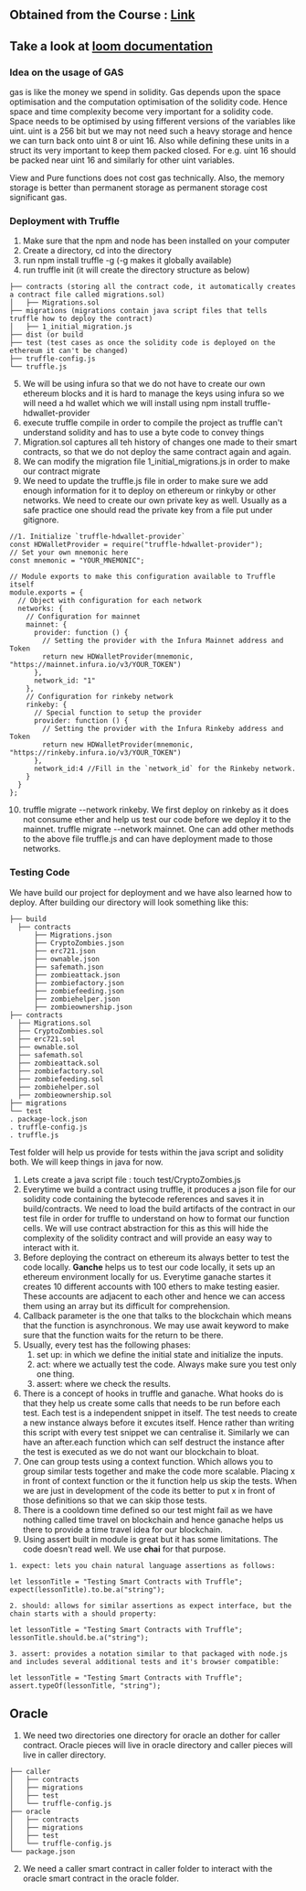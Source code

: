 ## Obtained from the Course : [Link](https://cryptozombies.io/en/course)
## Take a look at [loom documentation](https://loomx.io/developers/en/intro-to-loom.html)

### Idea on the usage of GAS

gas is like the money we spend in solidity. Gas depends upon the space optimisation and the computation optimisation of the solidity code. Hence space and time complexity become very important for a solidity code. Space needs to be optimised by using fifferent versions of the variables like uint. uint is a 256 bit but we may not need such a heavy storage and hence we can turn back onto uint 8 or uint 16. Also while defining these units in a struct its very important to keep them packed closed. For e.g. uint 16 should be packed near uint 16 and similarly for other uint variables.

View and Pure functions does not cost gas technically. Also, the memory storage is better than permanent storage as permanent storage cost significant gas. 

### Deployment with Truffle
1. Make sure that the npm and node has been installed on your computer
2. Create a directory, cd into the directory
3. run npm install truffle -g  (-g makes it globally available)
4. run truffle init (it will create the directory structure as below)
```
├── contracts (storing all the contract code, it automatically creates a contract file called migrations.sol)
│   ├── Migrations.sol
├── migrations (migrations contain java script files that tells truffle how to deploy the contract)
│   ├── 1_initial_migration.js
├── dist (or build
├── test (test cases as once the solidity code is deployed on the ethereum it can't be changed)
├── truffle-config.js
└── truffle.js
```
5. We will be using infura so that we do not have to create our own ethereum blocks and it is hard to manage the keys using infura so we will need a hd wallet which we will install using  npm install truffle-hdwallet-provider
6. execute truffle compile in order to compile the project as truffle can't understand solidity and has to use a byte code to convey things
7. Migration.sol captures all teh history of changes one made to their smart contracts, so that we do not deploy the same contract again and again.
8. We can modify the migration file 1_initial_migrations.js in order to make our contract migrate
9. We need to update the truffle.js file in order to make sure we add enough information for it to deploy on ethereum or rinkyby or other networks. We need to create our own private key as well. Usually as a safe practice one should read the private key from a file put under gitignore.
```
//1. Initialize `truffle-hdwallet-provider`
const HDWalletProvider = require("truffle-hdwallet-provider");
// Set your own mnemonic here
const mnemonic = "YOUR_MNEMONIC";

// Module exports to make this configuration available to Truffle itself
module.exports = {
  // Object with configuration for each network
  networks: {
    // Configuration for mainnet
    mainnet: {
      provider: function () {
        // Setting the provider with the Infura Mainnet address and Token
        return new HDWalletProvider(mnemonic, "https://mainnet.infura.io/v3/YOUR_TOKEN")
      },
      network_id: "1"
    },
    // Configuration for rinkeby network
    rinkeby: {
      // Special function to setup the provider
      provider: function () {
        // Setting the provider with the Infura Rinkeby address and Token
        return new HDWalletProvider(mnemonic, "https://rinkeby.infura.io/v3/YOUR_TOKEN")
      },
      network_id:4 //Fill in the `network_id` for the Rinkeby network.
    }
  }
};
```
10. truffle migrate --network rinkeby. We first deploy on rinkeby as it does not consume ether and help us test our code before we deploy it to the mainnet. truffle migrate --network mainnet. One can add other methods to the above file truffle.js and can have deployment made to those networks.

### Testing Code 

We have build our project for deployment and we have also learned how to deploy. After building our directory will look something like this: 
```
├── build
  ├── contracts
      ├── Migrations.json
      ├── CryptoZombies.json
      ├── erc721.json
      ├── ownable.json
      ├── safemath.json
      ├── zombieattack.json
      ├── zombiefactory.json
      ├── zombiefeeding.json
      ├── zombiehelper.json
      ├── zombieownership.json
├── contracts
  ├── Migrations.sol
  ├── CryptoZombies.sol
  ├── erc721.sol
  ├── ownable.sol
  ├── safemath.sol
  ├── zombieattack.sol
  ├── zombiefactory.sol
  ├── zombiefeeding.sol
  ├── zombiehelper.sol
  ├── zombieownership.sol
├── migrations
└── test
. package-lock.json
. truffle-config.js
. truffle.js
```
Test folder will help us provide for tests within the java script and solidity both. We will keep things in java for now. 
1. Lets create a java script file : touch test/CryptoZombies.js
2. Everytime we build a contract using truffle, it produces a json file for our solidity code containing the bytecode references and saves it in build/contracts. We need to load the build artifacts of the contract in our test file in order for truffle to understand on how to format our function cells. We will use contract abstraction for this as this will hide the complexity of the solidity contract and will provide an easy way to interact with it. 
3. Before deploying the contract on ethereum its always better to test the code locally. **Ganche** helps us to test our code locally, it sets up an ethereum environment locally for us. Everytime ganache startes it creates 10 different accounts with 100 ethers to make testing easier. These accounts are adjacent to each other and hence we can access them using an array but its difficult for comprehension.
4. Callback parameter is the one that talks to the blockchain which means that the function is asynchronous. We may use await keyword to make sure that the function waits for the return to be there.
5. Usually, every test has the following phases:
      1. set up: in which we define the initial state and initialize the inputs.
      2. act: where we actually test the code. Always make sure you test only one thing.
      3. assert: where we check the results.
6. There is a concept of hooks in truffle and ganache. What hooks do is that they help us create some calls that needs to be run before each test. Each test is a independent snippet in itself. The test needs to create a new instance always before it excutes itself. Hence rather than writing this script with every test snippet we can centralise it. Similarly we can have an after.each function which can self destruct the instance after the test is executed as we do not want our blockchain to bloat.
7. One can group tests using a context function. Which allows you to group similar tests together and make the code more scalable. Placing x in front of context function or the it function help us skip the tests. When we are just in development of the code its better to put x in front of those definitions so that we can skip those tests.
8. There is a cooldown time defined so our test might fail as we have nothing called time travel on blockchain and hence ganache helps us there to provide a time travel idea for our blockchain.
9. Using assert built in module is great but it has some limitations. The code doesn't read well. We use **chai** for that purpose.
```
1. expect: lets you chain natural language assertions as follows:

let lessonTitle = "Testing Smart Contracts with Truffle";
expect(lessonTitle).to.be.a("string");

2. should: allows for similar assertions as expect interface, but the chain starts with a should property:

let lessonTitle = "Testing Smart Contracts with Truffle";
lessonTitle.should.be.a("string");

3. assert: provides a notation similar to that packaged with node.js and includes several additional tests and it's browser compatible:

let lessonTitle = "Testing Smart Contracts with Truffle";
assert.typeOf(lessonTitle, "string");
```
## Oracle 

1. We need two directories one directory for oracle an dother for caller contract. Oracle pieces will live in oracle directory and caller pieces will live in caller directory.
```.
├── caller
│   ├── contracts
│   ├── migrations
│   ├── test
│   └── truffle-config.js
├── oracle
│   ├── contracts
│   ├── migrations
│   ├── test
│   └── truffle-config.js
└── package.json
```
2. We need a caller smart contract in caller folder to interact with the oracle smart contract in the oracle folder. 
